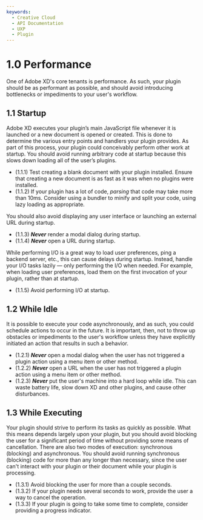 ```yaml
---
keywords:
  - Creative Cloud
  - API Documentation
  - UXP
  - Plugin
---
```



# 1.0 Performance

One of Adobe XD's core tenants is performance. As such, your plugin should be as performant as possible, and should avoid introducing bottlenecks or impediments to your user's workflow.

## 1.1 Startup

Adobe XD executes your plugin’s main JavaScript file whenever it is launched or a new document is opened or created. This is done to determine the various entry points and handlers your plugin provides. As part of this process, your plugin could conceivably perform other work at startup. You should avoid running arbitrary code at startup because this slows down loading all of the user’s plugins.

- (1.1.1) Test creating a blank document with your plugin installed. Ensure that creating a new document is as fast as it was when no plugins were installed.
- (1.1.2) If your plugin has a lot of code, *parsing* that code may take more than 10ms. Consider using a bundler to minify and split your code, using lazy loading as appropriate.

You should also avoid displaying any user interface or launching an external URL during startup.

- (1.1.3) ***Never*** render a modal dialog during startup.
- (1.1.4) ***Never*** open a URL during startup.

While performing I/O is a great way to load user preferences, ping a backend server, etc., this can cause delays during startup. Instead, handle your I/O tasks lazily — only performing the I/O when needed. For example, when loading user preferences, load them on the first invocation of your plugin, rather than at startup.

- (1.1.5) Avoid performing I/O at startup.

## 1.2 While Idle

It is possible to execute your code asynchronously, and as such, you could schedule actions to occur in the future. It is important, then, not to throw up obstacles or impediments to the user's workflow unless they have explicitly initiated an action that results in such a behavior.

- (1.2.1) ***Never*** open a modal dialog when the user has not triggered a plugin action using a menu item or other method.
- (1.2.2) ***Never*** open a URL when the user has not triggered a plugin action using a menu item or other method.
- (1.2.3) ***Never*** put the user's machine into a hard loop while idle. This can waste battery life, slow down XD and other plugins, and cause other disturbances.

## 1.3 While Executing

Your plugin should strive to perform its tasks as quickly as possible. What this means depends largely upon your plugin, but you should avoid blocking the user for a significant period of time without providing some means of cancellation. There are also two modes of execution: synchronous (blocking) and asynchronous. You should avoid running synchronous (blocking) code for more than any longer than necessary, since the user can't interact with your plugin or their document while your plugin is processing.

- (1.3.1) Avoid blocking the user for more than a couple seconds.
- (1.3.2) If your plugin needs several seconds to work, provide the user a way to cancel the operation.
- (1.3.3) If your plugin is going to take some time to complete, consider providing a progress indicator.



